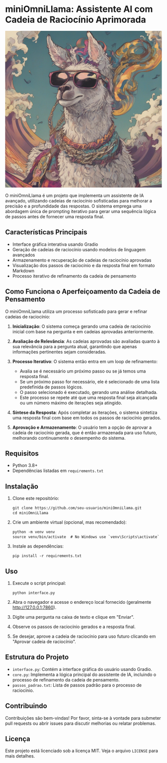
# miniOmniLlama: Assistente AI com Cadeia de Raciocínio Aprimorada

![Thumbnail do miniOmniLlama](thumbnail.png)

O miniOmniLlama é um projeto que implementa um assistente de IA avançado, utilizando cadeias de raciocínio sofisticadas para melhorar a precisão e a profundidade das respostas. O sistema emprega uma abordagem única de prompting iterativo para gerar uma sequência lógica de passos antes de fornecer uma resposta final.

## Características Principais

- Interface gráfica interativa usando Gradio
- Geração de cadeias de raciocínio usando modelos de linguagem avançados
- Armazenamento e recuperação de cadeias de raciocínio aprovadas
- Visualização dos passos de raciocínio e da resposta final em formato Markdown
- Processo iterativo de refinamento da cadeia de pensamento

## Como Funciona o Aperfeiçoamento da Cadeia de Pensamento

O miniOmniLlama utiliza um processo sofisticado para gerar e refinar cadeias de raciocínio:

1. **Inicialização**: O sistema começa gerando uma cadeia de raciocínio inicial com base na pergunta e em cadeias aprovadas anteriormente.

2. **Avaliação de Relevância**: As cadeias aprovadas são avaliadas quanto à sua relevância para a pergunta atual, garantindo que apenas informações pertinentes sejam consideradas.

3. **Processo Iterativo**: O sistema então entra em um loop de refinamento:
   - Avalia se é necessário um próximo passo ou se já temos uma resposta final.
   - Se um próximo passo for necessário, ele é selecionado de uma lista predefinida de passos lógicos.
   - O passo selecionado é executado, gerando uma análise detalhada.
   - Este processo se repete até que uma resposta final seja alcançada ou um número máximo de iterações seja atingido.

4. **Síntese da Resposta**: Após completar as iterações, o sistema sintetiza uma resposta final com base em todos os passos de raciocínio gerados.

5. **Aprovação e Armazenamento**: O usuário tem a opção de aprovar a cadeia de raciocínio gerada, que é então armazenada para uso futuro, melhorando continuamente o desempenho do sistema.

## Requisitos

- Python 3.8+
- Dependências listadas em `requirements.txt`

## Instalação

1. Clone este repositório:
   ```
   git clone https://github.com/seu-usuario/miniOmniLlama.git
   cd miniOmniLlama
   ```

2. Crie um ambiente virtual (opcional, mas recomendado):
   ```
   python -m venv venv
   source venv/bin/activate  # No Windows use `venv\Scripts\activate`
   ```

3. Instale as dependências:
   ```
   pip install -r requirements.txt
   ```

## Uso

1. Execute o script principal:
   ```
   python interface.py
   ```

2. Abra o navegador e acesse o endereço local fornecido (geralmente http://127.0.0.1:7860).

3. Digite uma pergunta na caixa de texto e clique em "Enviar".

4. Observe os passos de raciocínio gerados e a resposta final.

5. Se desejar, aprove a cadeia de raciocínio para uso futuro clicando em "Aprovar cadeia de raciocínio".

## Estrutura do Projeto

- `interface.py`: Contém a interface gráfica do usuário usando Gradio.
- `core.py`: Implementa a lógica principal do assistente de IA, incluindo o processo de refinamento da cadeia de pensamento.
- `passos_padrao.txt`: Lista de passos padrão para o processo de raciocínio.

## Contribuindo

Contribuições são bem-vindas! Por favor, sinta-se à vontade para submeter pull requests ou abrir issues para discutir melhorias ou relatar problemas.

## Licença

Este projeto está licenciado sob a licença MIT. Veja o arquivo `LICENSE` para mais detalhes.